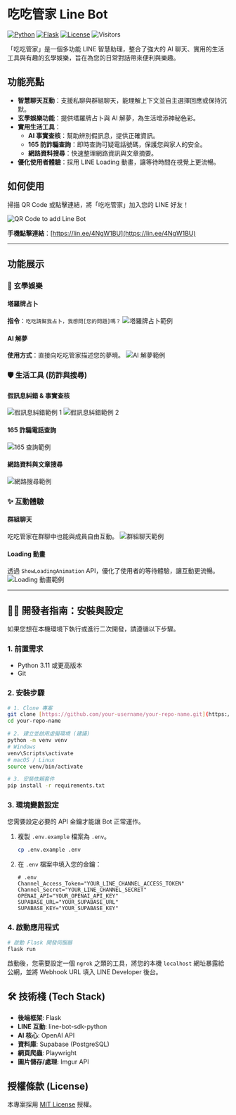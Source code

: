 # 吃吃管家 Line Bot

[![Python](https://img.shields.io/badge/Python-3.11+-blue.svg)](https://www.python.org/)
[![Flask](https://img.shields.io/badge/Flask-3.0-green.svg)](https://flask.palletsprojects.com/)
[![License](https://img.shields.io/badge/License-MIT-yellow.svg)](https://opensource.org/licenses/MIT)
![Visitors](https://visitor-badge.laobi.icu/badge?page_id=hankbean.anya-helper)

「吃吃管家」是一個多功能 LINE 智慧助理，整合了強大的 AI 聊天、實用的生活工具與有趣的玄學娛樂，旨在為您的日常對話帶來便利與樂趣。

## 功能亮點

- **智慧聊天互動**：支援私聊與群組聊天，能理解上下文並自主選擇回應或保持沉默。
- **玄學娛樂功能**：提供塔羅牌占卜與 AI 解夢，為生活增添神秘色彩。
- **實用生活工具**：
  - **AI 事實查核**：幫助辨別假訊息，提供正確資訊。
  - **165 防詐騙查詢**：即時查詢可疑電話號碼，保護您與家人的安全。
  - **網路資料搜尋**：快速整理網路資訊與文章摘要。
- **優化使用者體驗**：採用 LINE Loading 動畫，讓等待時間在視覺上更流暢。

## 如何使用

掃描 QR Code 或點擊連結，將「吃吃管家」加入您的 LINE 好友！

![QR Code to add Line Bot](https://iili.io/KIXAvf9.md.jpg)

**手機點擊連結**：[https://lin.ee/4NgW1BU](https://lin.ee/4NgW1BU)

---

## 功能展示

### 🔮 玄學娛樂

#### 塔羅牌占卜
**指令**：`吃吃請幫我占卜，我想問[您的問題]嗎？`
![塔羅牌占卜範例](https://iili.io/K7FPFun.png)

#### AI 解夢
**使用方式**：直接向吃吃管家描述您的夢境。
![AI 解夢範例](https://iili.io/K7Fpbrg.png)

### 🛡️ 生活工具 (防詐與搜尋)

#### 假訊息糾錯 & 事實查核
![假訊息糾錯範例 1](https://iili.io/K7F5X9f.png)
![假訊息糾錯範例 2](https://iili.io/K7F4S0N.png)

#### 165 詐騙電話查詢
![165 查詢範例](https://iili.io/KlWdaz7.png)

#### 網路資料與文章搜尋
![網路搜尋範例](https://iili.io/KlWHVEb.png)

### ✨ 互動體驗

#### 群組聊天
吃吃管家在群聊中也能與成員自由互動。
![群組聊天範例](https://iili.io/K7KTQHv.png)

#### Loading 動畫
透過 `ShowLoadingAnimation` API，優化了使用者的等待體驗，讓互動更流暢。
![Loading 動畫範例](https://iili.io/K7FPvSI.png)

---

## 👨‍💻 開發者指南：安裝與設定

如果您想在本機環境下執行或進行二次開發，請遵循以下步驟。

### 1. 前置需求
- Python 3.11 或更高版本
- Git

### 2. 安裝步驟
```bash
# 1. Clone 專案
git clone [https://github.com/your-username/your-repo-name.git](https://github.com/your-username/your-repo-name.git)
cd your-repo-name

# 2. 建立並啟用虛擬環境 (建議)
python -m venv venv
# Windows
venv\Scripts\activate
# macOS / Linux
source venv/bin/activate

# 3. 安裝依賴套件
pip install -r requirements.txt
```

### 3. 環境變數設定
您需要設定必要的 API 金鑰才能讓 Bot 正常運作。

1.  複製 `.env.example` 檔案為 `.env`。
    ```bash
    cp .env.example .env
    ```
2.  在 `.env` 檔案中填入您的金鑰：
    ```env
    # .env
    Channel_Access_Token="YOUR_LINE_CHANNEL_ACCESS_TOKEN"
    Channel_Secret="YOUR_LINE_CHANNEL_SECRET"
    OPENAI_API="YOUR_OPENAI_API_KEY"
    SUPABASE_URL="YOUR_SUPABASE_URL"
    SUPABASE_KEY="YOUR_SUPABASE_KEY"
    ```

### 4. 啟動應用程式
```bash
# 啟動 Flask 開發伺服器
flask run
```
啟動後，您需要設定一個 `ngrok` 之類的工具，將您的本機 `localhost` 網址暴露給公網，並將 Webhook URL 填入 LINE Developer 後台。

## 🛠️ 技術棧 (Tech Stack)

- **後端框架**: Flask
- **LINE 互動**: line-bot-sdk-python
- **AI 核心**: OpenAI API
- **資料庫**: Supabase (PostgreSQL)
- **網頁爬蟲**: Playwright
- **圖片儲存/處理**: Imgur API

## 授權條款 (License)

本專案採用 [MIT License](https://opensource.org/licenses/MIT) 授權。